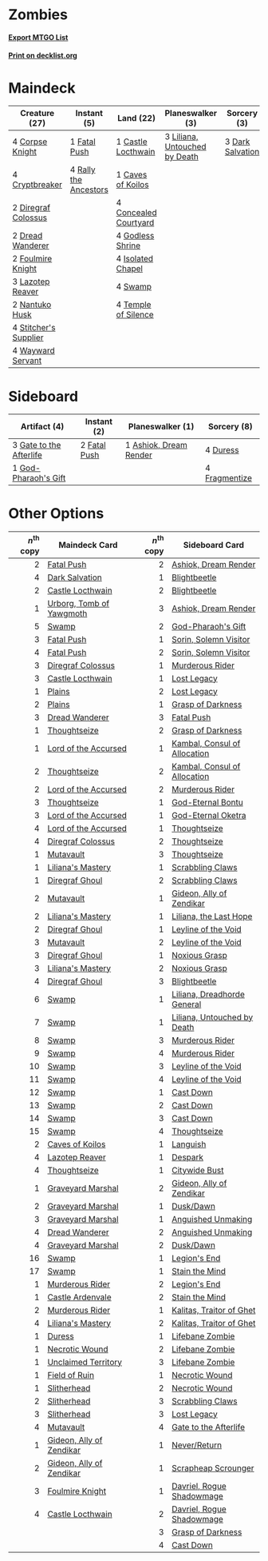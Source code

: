 # Zombies

#### [Export MTGO List](../collection/Zombies/Zombies.txt)
#### [Print on decklist.org](http://decklist.org/?deckmain=1%09Castle%20Locthwain%0A1%09Caves%20of%20Koilos%0A4%09Concealed%20Courtyard%0A4%09Corpse%20Knight%0A4%09Cryptbreaker%0A3%09Dark%20Salvation%0A2%09Diregraf%20Colossus%0A2%09Dread%20Wanderer%0A1%09Fatal%20Push%0A2%09Foulmire%20Knight%0A4%09Godless%20Shrine%0A4%09Isolated%20Chapel%0A3%09Lazotep%20Reaver%0A3%09Liliana,%20Untouched%20by%20Death%0A2%09Nantuko%20Husk%0A4%09Rally%20the%20Ancestors%0A4%09Stitcher's%20Supplier%0A4%09Swamp%0A4%09Temple%20of%20Silence%0A4%09Wayward%20Servant&deckside=1%09Ashiok,%20Dream%20Render%0A4%09Duress%0A2%09Fatal%20Push%0A4%09Fragmentize%0A3%09Gate%20to%20the%20Afterlife%0A1%09God-Pharaoh's%20Gift)
# Maindeck

|                                         Creature (27)                                          |                                          Instant (5)                                           |                                           Land (22)                                            |                                            Planeswalker (3)                                            |                                        Sorcery (3)                                        |
|------------------------------------------------------------------------------------------------|------------------------------------------------------------------------------------------------|------------------------------------------------------------------------------------------------|--------------------------------------------------------------------------------------------------------|-------------------------------------------------------------------------------------------|
|4 [Corpse Knight](http://gatherer.wizards.com/Pages/Card/Details.aspx?multiverseid=466960)      |1 [Fatal Push](http://gatherer.wizards.com/Pages/Card/Details.aspx?multiverseid=423724)         |1 [Castle Locthwain](http://gatherer.wizards.com/Pages/Card/Details.aspx?multiverseid=473203)   |3 [Liliana, Untouched by Death](http://gatherer.wizards.com/Pages/Card/Details.aspx?multiverseid=447242)|3 [Dark Salvation](http://gatherer.wizards.com/Pages/Card/Details.aspx?multiverseid=414382)|
|4 [Cryptbreaker](http://gatherer.wizards.com/Pages/Card/Details.aspx?multiverseid=414381)       |4 [Rally the Ancestors](http://gatherer.wizards.com/Pages/Card/Details.aspx?multiverseid=391901)|1 [Caves of Koilos](http://gatherer.wizards.com/Pages/Card/Details.aspx?multiverseid=129497)    |                                                                                                        |                                                                                           |
|2 [Diregraf Colossus](http://gatherer.wizards.com/Pages/Card/Details.aspx?multiverseid=409854)  |                                                                                                |4 [Concealed Courtyard](http://gatherer.wizards.com/Pages/Card/Details.aspx?multiverseid=417818)|                                                                                                        |                                                                                           |
|2 [Dread Wanderer](http://gatherer.wizards.com/Pages/Card/Details.aspx?multiverseid=426790)     |                                                                                                |4 [Godless Shrine](http://gatherer.wizards.com/Pages/Card/Details.aspx?multiverseid=405099)     |                                                                                                        |                                                                                           |
|2 [Foulmire Knight](http://gatherer.wizards.com/Pages/Card/Details.aspx?multiverseid=473052)    |                                                                                                |4 [Isolated Chapel](http://gatherer.wizards.com/Pages/Card/Details.aspx?multiverseid=443129)    |                                                                                                        |                                                                                           |
|3 [Lazotep Reaver](http://gatherer.wizards.com/Pages/Card/Details.aspx?multiverseid=461023)     |                                                                                                |4 [Swamp](http://gatherer.wizards.com/Pages/Card/Details.aspx?multiverseid=439858)              |                                                                                                        |                                                                                           |
|2 [Nantuko Husk](http://gatherer.wizards.com/Pages/Card/Details.aspx?multiverseid=129653)       |                                                                                                |4 [Temple of Silence](http://gatherer.wizards.com/Pages/Card/Details.aspx?multiverseid=373522)  |                                                                                                        |                                                                                           |
|4 [Stitcher's Supplier](http://gatherer.wizards.com/Pages/Card/Details.aspx?multiverseid=447257)|                                                                                                |                                                                                                |                                                                                                        |                                                                                           |
|4 [Wayward Servant](http://gatherer.wizards.com/Pages/Card/Details.aspx?multiverseid=426910)    |                                                                                                |                                                                                                |                                                                                                        |                                                                                           |


# Sideboard

|                                           Artifact (4)                                           |                                      Instant (2)                                      |                                        Planeswalker (1)                                         |                                      Sorcery (8)                                       |
|--------------------------------------------------------------------------------------------------|---------------------------------------------------------------------------------------|-------------------------------------------------------------------------------------------------|----------------------------------------------------------------------------------------|
|3 [Gate to the Afterlife](http://gatherer.wizards.com/Pages/Card/Details.aspx?multiverseid=426930)|2 [Fatal Push](http://gatherer.wizards.com/Pages/Card/Details.aspx?multiverseid=423724)|1 [Ashiok, Dream Render](http://gatherer.wizards.com/Pages/Card/Details.aspx?multiverseid=461155)|4 [Duress](http://gatherer.wizards.com/Pages/Card/Details.aspx?multiverseid=14557)      |
|1 [God-Pharaoh's Gift](http://gatherer.wizards.com/Pages/Card/Details.aspx?multiverseid=430850)   |                                                                                       |                                                                                                 |4 [Fragmentize](http://gatherer.wizards.com/Pages/Card/Details.aspx?multiverseid=417587)|


# Other Options

|*n*<sup>th</sup> copy|                                           Maindeck Card                                           |*n*<sup>th</sup> copy|                                            Sideboard Card                                             |
|--------------------:|---------------------------------------------------------------------------------------------------|--------------------:|-------------------------------------------------------------------------------------------------------|
|                    2|[Fatal Push](http://gatherer.wizards.com/Pages/Card/Details.aspx?multiverseid=423724)              |                    2|[Ashiok, Dream Render](http://gatherer.wizards.com/Pages/Card/Details.aspx?multiverseid=461155)        |
|                    4|[Dark Salvation](http://gatherer.wizards.com/Pages/Card/Details.aspx?multiverseid=414382)          |                    1|[Blightbeetle](http://gatherer.wizards.com/Pages/Card/Details.aspx?multiverseid=466841)                |
|                    2|[Castle Locthwain](http://gatherer.wizards.com/Pages/Card/Details.aspx?multiverseid=473203)        |                    2|[Blightbeetle](http://gatherer.wizards.com/Pages/Card/Details.aspx?multiverseid=466841)                |
|                    1|[Urborg, Tomb of Yawgmoth](http://gatherer.wizards.com/Pages/Card/Details.aspx?multiverseid=383425)|                    3|[Ashiok, Dream Render](http://gatherer.wizards.com/Pages/Card/Details.aspx?multiverseid=461155)        |
|                    5|[Swamp](http://gatherer.wizards.com/Pages/Card/Details.aspx?multiverseid=439858)                   |                    2|[God-Pharaoh's Gift](http://gatherer.wizards.com/Pages/Card/Details.aspx?multiverseid=430850)          |
|                    3|[Fatal Push](http://gatherer.wizards.com/Pages/Card/Details.aspx?multiverseid=423724)              |                    1|[Sorin, Solemn Visitor](http://gatherer.wizards.com/Pages/Card/Details.aspx?multiverseid=386672)       |
|                    4|[Fatal Push](http://gatherer.wizards.com/Pages/Card/Details.aspx?multiverseid=423724)              |                    2|[Sorin, Solemn Visitor](http://gatherer.wizards.com/Pages/Card/Details.aspx?multiverseid=386672)       |
|                    3|[Diregraf Colossus](http://gatherer.wizards.com/Pages/Card/Details.aspx?multiverseid=409854)       |                    1|[Murderous Rider](http://gatherer.wizards.com/Pages/Card/Details.aspx?multiverseid=473059)             |
|                    3|[Castle Locthwain](http://gatherer.wizards.com/Pages/Card/Details.aspx?multiverseid=473203)        |                    1|[Lost Legacy](http://gatherer.wizards.com/Pages/Card/Details.aspx?multiverseid=417661)                 |
|                    1|[Plains](http://gatherer.wizards.com/Pages/Card/Details.aspx?multiverseid=439856)                  |                    2|[Lost Legacy](http://gatherer.wizards.com/Pages/Card/Details.aspx?multiverseid=417661)                 |
|                    2|[Plains](http://gatherer.wizards.com/Pages/Card/Details.aspx?multiverseid=439856)                  |                    1|[Grasp of Darkness](http://gatherer.wizards.com/Pages/Card/Details.aspx?multiverseid=407595)           |
|                    3|[Dread Wanderer](http://gatherer.wizards.com/Pages/Card/Details.aspx?multiverseid=426790)          |                    3|[Fatal Push](http://gatherer.wizards.com/Pages/Card/Details.aspx?multiverseid=423724)                  |
|                    1|[Thoughtseize](http://gatherer.wizards.com/Pages/Card/Details.aspx?multiverseid=438676)            |                    2|[Grasp of Darkness](http://gatherer.wizards.com/Pages/Card/Details.aspx?multiverseid=407595)           |
|                    1|[Lord of the Accursed](http://gatherer.wizards.com/Pages/Card/Details.aspx?multiverseid=426801)    |                    1|[Kambal, Consul of Allocation](http://gatherer.wizards.com/Pages/Card/Details.aspx?multiverseid=417756)|
|                    2|[Thoughtseize](http://gatherer.wizards.com/Pages/Card/Details.aspx?multiverseid=438676)            |                    2|[Kambal, Consul of Allocation](http://gatherer.wizards.com/Pages/Card/Details.aspx?multiverseid=417756)|
|                    2|[Lord of the Accursed](http://gatherer.wizards.com/Pages/Card/Details.aspx?multiverseid=426801)    |                    2|[Murderous Rider](http://gatherer.wizards.com/Pages/Card/Details.aspx?multiverseid=473059)             |
|                    3|[Thoughtseize](http://gatherer.wizards.com/Pages/Card/Details.aspx?multiverseid=438676)            |                    1|[God-Eternal Bontu](http://gatherer.wizards.com/Pages/Card/Details.aspx?multiverseid=461019)           |
|                    3|[Lord of the Accursed](http://gatherer.wizards.com/Pages/Card/Details.aspx?multiverseid=426801)    |                    1|[God-Eternal Oketra](http://gatherer.wizards.com/Pages/Card/Details.aspx?multiverseid=460943)          |
|                    4|[Lord of the Accursed](http://gatherer.wizards.com/Pages/Card/Details.aspx?multiverseid=426801)    |                    1|[Thoughtseize](http://gatherer.wizards.com/Pages/Card/Details.aspx?multiverseid=438676)                |
|                    4|[Diregraf Colossus](http://gatherer.wizards.com/Pages/Card/Details.aspx?multiverseid=409854)       |                    2|[Thoughtseize](http://gatherer.wizards.com/Pages/Card/Details.aspx?multiverseid=438676)                |
|                    1|[Mutavault](http://gatherer.wizards.com/Pages/Card/Details.aspx?multiverseid=370733)               |                    3|[Thoughtseize](http://gatherer.wizards.com/Pages/Card/Details.aspx?multiverseid=438676)                |
|                    1|[Liliana's Mastery](http://gatherer.wizards.com/Pages/Card/Details.aspx?multiverseid=426800)       |                    1|[Scrabbling Claws](http://gatherer.wizards.com/Pages/Card/Details.aspx?multiverseid=451173)            |
|                    1|[Diregraf Ghoul](http://gatherer.wizards.com/Pages/Card/Details.aspx?multiverseid=409630)          |                    2|[Scrabbling Claws](http://gatherer.wizards.com/Pages/Card/Details.aspx?multiverseid=451173)            |
|                    2|[Mutavault](http://gatherer.wizards.com/Pages/Card/Details.aspx?multiverseid=370733)               |                    1|[Gideon, Ally of Zendikar](http://gatherer.wizards.com/Pages/Card/Details.aspx?multiverseid=401897)    |
|                    2|[Liliana's Mastery](http://gatherer.wizards.com/Pages/Card/Details.aspx?multiverseid=426800)       |                    1|[Liliana, the Last Hope](http://gatherer.wizards.com/Pages/Card/Details.aspx?multiverseid=414388)      |
|                    2|[Diregraf Ghoul](http://gatherer.wizards.com/Pages/Card/Details.aspx?multiverseid=409630)          |                    1|[Leyline of the Void](http://gatherer.wizards.com/Pages/Card/Details.aspx?multiverseid=107682)         |
|                    3|[Mutavault](http://gatherer.wizards.com/Pages/Card/Details.aspx?multiverseid=370733)               |                    2|[Leyline of the Void](http://gatherer.wizards.com/Pages/Card/Details.aspx?multiverseid=107682)         |
|                    3|[Diregraf Ghoul](http://gatherer.wizards.com/Pages/Card/Details.aspx?multiverseid=409630)          |                    1|[Noxious Grasp](http://gatherer.wizards.com/Pages/Card/Details.aspx?multiverseid=466864)               |
|                    3|[Liliana's Mastery](http://gatherer.wizards.com/Pages/Card/Details.aspx?multiverseid=426800)       |                    2|[Noxious Grasp](http://gatherer.wizards.com/Pages/Card/Details.aspx?multiverseid=466864)               |
|                    4|[Diregraf Ghoul](http://gatherer.wizards.com/Pages/Card/Details.aspx?multiverseid=409630)          |                    3|[Blightbeetle](http://gatherer.wizards.com/Pages/Card/Details.aspx?multiverseid=466841)                |
|                    6|[Swamp](http://gatherer.wizards.com/Pages/Card/Details.aspx?multiverseid=439858)                   |                    1|[Liliana, Dreadhorde General](http://gatherer.wizards.com/Pages/Card/Details.aspx?multiverseid=461024) |
|                    7|[Swamp](http://gatherer.wizards.com/Pages/Card/Details.aspx?multiverseid=439858)                   |                    1|[Liliana, Untouched by Death](http://gatherer.wizards.com/Pages/Card/Details.aspx?multiverseid=447242) |
|                    8|[Swamp](http://gatherer.wizards.com/Pages/Card/Details.aspx?multiverseid=439858)                   |                    3|[Murderous Rider](http://gatherer.wizards.com/Pages/Card/Details.aspx?multiverseid=473059)             |
|                    9|[Swamp](http://gatherer.wizards.com/Pages/Card/Details.aspx?multiverseid=439858)                   |                    4|[Murderous Rider](http://gatherer.wizards.com/Pages/Card/Details.aspx?multiverseid=473059)             |
|                   10|[Swamp](http://gatherer.wizards.com/Pages/Card/Details.aspx?multiverseid=439858)                   |                    3|[Leyline of the Void](http://gatherer.wizards.com/Pages/Card/Details.aspx?multiverseid=107682)         |
|                   11|[Swamp](http://gatherer.wizards.com/Pages/Card/Details.aspx?multiverseid=439858)                   |                    4|[Leyline of the Void](http://gatherer.wizards.com/Pages/Card/Details.aspx?multiverseid=107682)         |
|                   12|[Swamp](http://gatherer.wizards.com/Pages/Card/Details.aspx?multiverseid=439858)                   |                    1|[Cast Down](http://gatherer.wizards.com/Pages/Card/Details.aspx?multiverseid=442969)                   |
|                   13|[Swamp](http://gatherer.wizards.com/Pages/Card/Details.aspx?multiverseid=439858)                   |                    2|[Cast Down](http://gatherer.wizards.com/Pages/Card/Details.aspx?multiverseid=442969)                   |
|                   14|[Swamp](http://gatherer.wizards.com/Pages/Card/Details.aspx?multiverseid=439858)                   |                    3|[Cast Down](http://gatherer.wizards.com/Pages/Card/Details.aspx?multiverseid=442969)                   |
|                   15|[Swamp](http://gatherer.wizards.com/Pages/Card/Details.aspx?multiverseid=439858)                   |                    4|[Thoughtseize](http://gatherer.wizards.com/Pages/Card/Details.aspx?multiverseid=438676)                |
|                    2|[Caves of Koilos](http://gatherer.wizards.com/Pages/Card/Details.aspx?multiverseid=129497)         |                    1|[Languish](http://gatherer.wizards.com/Pages/Card/Details.aspx?multiverseid=420731)                    |
|                    4|[Lazotep Reaver](http://gatherer.wizards.com/Pages/Card/Details.aspx?multiverseid=461023)          |                    1|[Despark](http://gatherer.wizards.com/Pages/Card/Details.aspx?multiverseid=461117)                     |
|                    4|[Thoughtseize](http://gatherer.wizards.com/Pages/Card/Details.aspx?multiverseid=438676)            |                    1|[Citywide Bust](http://gatherer.wizards.com/Pages/Card/Details.aspx?multiverseid=452754)               |
|                    1|[Graveyard Marshal](http://gatherer.wizards.com/Pages/Card/Details.aspx?multiverseid=447235)       |                    2|[Gideon, Ally of Zendikar](http://gatherer.wizards.com/Pages/Card/Details.aspx?multiverseid=401897)    |
|                    2|[Graveyard Marshal](http://gatherer.wizards.com/Pages/Card/Details.aspx?multiverseid=447235)       |                    1|[Dusk/Dawn](http://gatherer.wizards.com/Pages/Card/Details.aspx?multiverseid=426912)                   |
|                    3|[Graveyard Marshal](http://gatherer.wizards.com/Pages/Card/Details.aspx?multiverseid=447235)       |                    1|[Anguished Unmaking](http://gatherer.wizards.com/Pages/Card/Details.aspx?multiverseid=410006)          |
|                    4|[Dread Wanderer](http://gatherer.wizards.com/Pages/Card/Details.aspx?multiverseid=426790)          |                    2|[Anguished Unmaking](http://gatherer.wizards.com/Pages/Card/Details.aspx?multiverseid=410006)          |
|                    4|[Graveyard Marshal](http://gatherer.wizards.com/Pages/Card/Details.aspx?multiverseid=447235)       |                    2|[Dusk/Dawn](http://gatherer.wizards.com/Pages/Card/Details.aspx?multiverseid=426912)                   |
|                   16|[Swamp](http://gatherer.wizards.com/Pages/Card/Details.aspx?multiverseid=439858)                   |                    1|[Legion's End](http://gatherer.wizards.com/Pages/Card/Details.aspx?multiverseid=466860)                |
|                   17|[Swamp](http://gatherer.wizards.com/Pages/Card/Details.aspx?multiverseid=439858)                   |                    1|[Stain the Mind](http://gatherer.wizards.com/Pages/Card/Details.aspx?multiverseid=383402)              |
|                    1|[Murderous Rider](http://gatherer.wizards.com/Pages/Card/Details.aspx?multiverseid=473059)         |                    2|[Legion's End](http://gatherer.wizards.com/Pages/Card/Details.aspx?multiverseid=466860)                |
|                    1|[Castle Ardenvale](http://gatherer.wizards.com/Pages/Card/Details.aspx?multiverseid=473200)        |                    2|[Stain the Mind](http://gatherer.wizards.com/Pages/Card/Details.aspx?multiverseid=383402)              |
|                    2|[Murderous Rider](http://gatherer.wizards.com/Pages/Card/Details.aspx?multiverseid=473059)         |                    1|[Kalitas, Traitor of Ghet](http://gatherer.wizards.com/Pages/Card/Details.aspx?multiverseid=407596)    |
|                    4|[Liliana's Mastery](http://gatherer.wizards.com/Pages/Card/Details.aspx?multiverseid=426800)       |                    2|[Kalitas, Traitor of Ghet](http://gatherer.wizards.com/Pages/Card/Details.aspx?multiverseid=407596)    |
|                    1|[Duress](http://gatherer.wizards.com/Pages/Card/Details.aspx?multiverseid=14557)                   |                    1|[Lifebane Zombie](http://gatherer.wizards.com/Pages/Card/Details.aspx?multiverseid=370723)             |
|                    1|[Necrotic Wound](http://gatherer.wizards.com/Pages/Card/Details.aspx?multiverseid=452829)          |                    2|[Lifebane Zombie](http://gatherer.wizards.com/Pages/Card/Details.aspx?multiverseid=370723)             |
|                    1|[Unclaimed Territory](http://gatherer.wizards.com/Pages/Card/Details.aspx?multiverseid=435419)     |                    3|[Lifebane Zombie](http://gatherer.wizards.com/Pages/Card/Details.aspx?multiverseid=370723)             |
|                    1|[Field of Ruin](http://gatherer.wizards.com/Pages/Card/Details.aspx?multiverseid=435415)           |                    1|[Necrotic Wound](http://gatherer.wizards.com/Pages/Card/Details.aspx?multiverseid=452829)              |
|                    1|[Slitherhead](http://gatherer.wizards.com/Pages/Card/Details.aspx?multiverseid=253586)             |                    2|[Necrotic Wound](http://gatherer.wizards.com/Pages/Card/Details.aspx?multiverseid=452829)              |
|                    2|[Slitherhead](http://gatherer.wizards.com/Pages/Card/Details.aspx?multiverseid=253586)             |                    3|[Scrabbling Claws](http://gatherer.wizards.com/Pages/Card/Details.aspx?multiverseid=451173)            |
|                    3|[Slitherhead](http://gatherer.wizards.com/Pages/Card/Details.aspx?multiverseid=253586)             |                    3|[Lost Legacy](http://gatherer.wizards.com/Pages/Card/Details.aspx?multiverseid=417661)                 |
|                    4|[Mutavault](http://gatherer.wizards.com/Pages/Card/Details.aspx?multiverseid=370733)               |                    4|[Gate to the Afterlife](http://gatherer.wizards.com/Pages/Card/Details.aspx?multiverseid=426930)       |
|                    1|[Gideon, Ally of Zendikar](http://gatherer.wizards.com/Pages/Card/Details.aspx?multiverseid=401897)|                    1|[Never/Return](http://gatherer.wizards.com/Pages/Card/Details.aspx?multiverseid=426914)                |
|                    2|[Gideon, Ally of Zendikar](http://gatherer.wizards.com/Pages/Card/Details.aspx?multiverseid=401897)|                    1|[Scrapheap Scrounger](http://gatherer.wizards.com/Pages/Card/Details.aspx?multiverseid=417804)         |
|                    3|[Foulmire Knight](http://gatherer.wizards.com/Pages/Card/Details.aspx?multiverseid=473052)         |                    1|[Davriel, Rogue Shadowmage](http://gatherer.wizards.com/Pages/Card/Details.aspx?multiverseid=461010)   |
|                    4|[Castle Locthwain](http://gatherer.wizards.com/Pages/Card/Details.aspx?multiverseid=473203)        |                    2|[Davriel, Rogue Shadowmage](http://gatherer.wizards.com/Pages/Card/Details.aspx?multiverseid=461010)   |
|                     |                                                                                                   |                    3|[Grasp of Darkness](http://gatherer.wizards.com/Pages/Card/Details.aspx?multiverseid=407595)           |
|                     |                                                                                                   |                    4|[Cast Down](http://gatherer.wizards.com/Pages/Card/Details.aspx?multiverseid=442969)                   |

